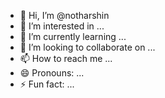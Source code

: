 - 👋 Hi, I’m @notharshin
- 👀 I’m interested in ...
- 🌱 I’m currently learning ...
- 💞️ I’m looking to collaborate on ...
- 📫 How to reach me ...
- 😄 Pronouns: ...
- ⚡ Fun fact: ...

<!---
notharshin/notharshin is a ✨ special ✨ repository because its `README.md` (this file) appears on your GitHub profile.
You can click the Preview link to take a look at your changes.
--->
